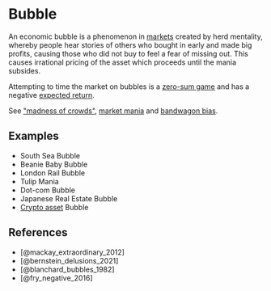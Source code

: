 # Bubble
An economic bubble is a phenomenon in [markets](market.md) created by herd mentality, whereby people hear stories of others who bought in early and made big profits, causing those who did not buy to feel a fear of missing out. This causes irrational pricing of the asset which proceeds until the mania subsides.

Attempting to time the market on bubbles is a [zero-sum game](zero-sum-game.md) and has a negative [expected return](expected-return.md).

See ["madness of crowds"](madness-crowds.md), [market mania](market-mania.md) and [bandwagon bias](bandwagon-bias.md).

## Examples

* South Sea Bubble
* Beanie Baby Bubble
* London Rail Bubble
* Tulip Mania
* Dot-com Bubble
* Japanese Real Estate Bubble
* [Crypto asset](cryptoasset.md) Bubble

## References
* [@mackay_extraordinary_2012]
* [@bernstein_delusions_2021]
* [@blanchard_bubbles_1982]
* [@fry_negative_2016]